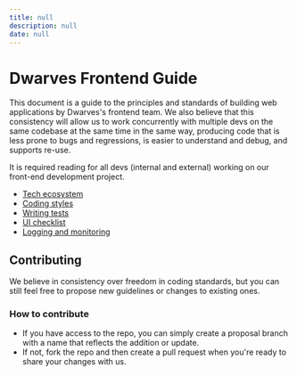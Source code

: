 ```yaml
---
title: null
description: null
date: null
---
```


# Dwarves Frontend Guide

This document is a guide to the principles and standards of building web applications by Dwarves's frontend team. We also believe that this consistency will allow us to work concurrently with multiple devs on the same codebase at the same time in the same way, producing code that is less prone to bugs and regressions, is easier to understand and debug, and supports re-use.

It is required reading for all devs (internal and external) working on our front-end development project.

- [Tech ecosystem](tech-ecosystem.md)
- [Coding styles](code-style.md)
- [Writing tests](writing-test.md)
- [UI checklist](ui-checklist.md)
- [Logging and monitoring](logging-monitoring.md)

## Contributing

We believe in consistency over freedom in coding standards, but you can still feel free to propose new guidelines or changes to existing ones.

### How to contribute

- If you have access to the repo, you can simply create a proposal branch with a name that reflects the addition or update.
- If not, fork the repo and then create a pull request when you're ready to share your changes with us.

